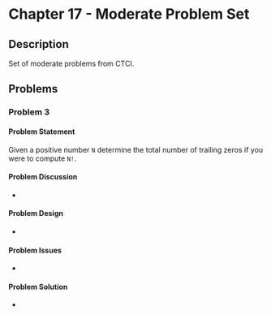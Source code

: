 # Chapter 17 - Moderate Problem Set
## Description
Set of moderate problems from CTCI.

## Problems
### Problem 3
#### Problem Statement

> 
Given a positive number `N` determine the total number of trailing zeros if you were to compute `N!`.

#### Problem Discussion
- 

#### Problem Design
- 

#### Problem Issues
- 

#### Problem Solution
- 